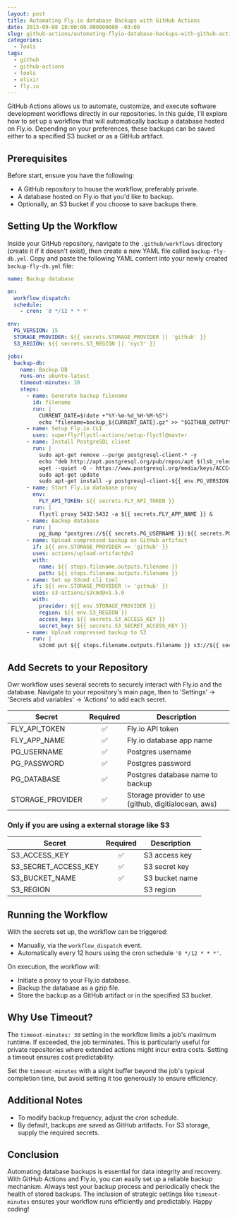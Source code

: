 ```yaml
---
layout: post
title: Automating Fly.io database Backups with GitHub Actions
date: 2013-09-08 18:00:00.000000000 -03:00
slug: github-actions/automating-flyio-database-backups-with-github-actions/
categories:
  - Tools
tags:
  - github
  - github-actions
  - tools
  - elixir
  - fly.io
---
```


GitHub Actions allows us to automate, customize, and execute software development workflows directly in our repositories. In this guide, I'll explore how to set up a workflow that will automatically backup a database hosted on Fly.io. Depending on your preferences, these backups can be saved either to a specified S3 bucket or as a GitHub artifact.

## Prerequisites

Before start, ensure you have the following:

- A GitHub repository to house the workflow, preferably private.
- A database hosted on Fly.io that you'd like to backup.
- Optionally, an S3 bucket if you choose to save backups there.

## Setting Up the Workflow

Inside your GitHub repository, navigate to the `.github/workflows` directory (create it if it doesn't exist), then create a new YAML file called `backup-fly-db.yml`.
Copy and paste the following YAML content into your newly created `backup-fly-db.yml` file:

```yml
name: Backup database

on:
  workflow_dispatch:
  schedule:
    - cron: '0 */12 * * *'

env:
  PG_VERSION: 15
  STORAGE_PROVIDER: ${{ secrets.STORAGE_PROVIDER || 'github' }}
  S3_REGION: ${{ secrets.S3_REGION || 'nyc3' }}

jobs:
  backup-db:
    name: Backup DB
    runs-on: ubuntu-latest
    timeout-minutes: 30
    steps:
      - name: Generate backup filename
        id: filename
        run: |
          CURRENT_DATE=$(date +"%Y-%m-%d_%H-%M-%S")
          echo "filename=backup_${CURRENT_DATE}.gz" >> "$GITHUB_OUTPUT"
      - name: Setup Fly.io CLI
        uses: superfly/flyctl-actions/setup-flyctl@master
      - name: Install PostgreSQL client
        run: |
          sudo apt-get remove --purge postgresql-client-* -y
          echo "deb http://apt.postgresql.org/pub/repos/apt $(lsb_release -cs)-pgdg main" | sudo tee /etc/apt/sources.list.d/pgdg.list
          wget --quiet -O - https://www.postgresql.org/media/keys/ACCC4CF8.asc | sudo apt-key add -
          sudo apt-get update
          sudo apt-get install -y postgresql-client-${{ env.PG_VERSION }}
      - name: Start Fly.io database proxy
        env:
          FLY_API_TOKEN: ${{ secrets.FLY_API_TOKEN }}
        run: |
          flyctl proxy 5432:5432 -a ${{ secrets.FLY_APP_NAME }} &
      - name: Backup database
        run: |
          pg_dump "postgres://${{ secrets.PG_USERNAME }}:${{ secrets.PG_PASSWORD }}@localhost:5432/${{ secrets.PG_DATABASE }}" | gzip > ${{ steps.filename.outputs.filename }}
      - name: Upload compressed backup as GitHub artifact
        if: ${{ env.STORAGE_PROVIDER == 'github' }}
        uses: actions/upload-artifact@v2
        with:
          name: ${{ steps.filename.outputs.filename }}
          path: ${{ steps.filename.outputs.filename }}
      - name: Set up S3cmd cli tool
        if: ${{ env.STORAGE_PROVIDER != 'github' }}
        uses: s3-actions/s3cmd@v1.5.0
        with:
          provider: ${{ env.STORAGE_PROVIDER }}
          region: ${{ env.S3_REGION }}
          access_key: ${{ secrets.S3_ACCESS_KEY }}
          secret_key: ${{ secrets.S3_SECRET_ACCESS_KEY }}
      - name: Upload compressed backup to S3
        run: | 
          s3cmd put ${{ steps.filename.outputs.filename }} s3://${{ secrets.S3_BUCKET_NAME }}/
```

## Add Secrets to your Repository

Owr workflow uses several secrets to securely interact with Fly.io and the database. Navigate to your repository's main page, then to 'Settings' -> 'Secrets abd variables' -> 'Actions' to add each secret.

| Secret           | Required | Description                                          |
| ---------------- | :------: | ---------------------------------------------------- |
| FLY_API_TOKEN    |    ✅    | Fly.io API token                                     |
| FLY_APP_NAME     |    ✅    | Fly.io database app name                             |
| PG_USERNAME      |    ✅    | Postgres username                                    |
| PG_PASSWORD      |    ✅    | Postgres password                                    |
| PG_DATABASE      |    ✅    | Postgres database name to backup                     |
| STORAGE_PROVIDER |    ✅    | Storage provider to use (github, digitialocean, aws) |

### Only if you are using a external storage like S3

| Secret               | Required | Description    |
| -------------------- | :------: | -------------- |
| S3_ACCESS_KEY        |    ✅    | S3 access key  |
| S3_SECRET_ACCESS_KEY |    ✅    | S3 secret key  |
| S3_BUCKET_NAME       |    ✅    | S3 bucket name |
| S3_REGION            |          | S3 region      |

## Running the Workflow

With the secrets set up, the workflow can be triggered:

- Manually, via the `workflow_dispatch` event.
- Automatically every 12 hours using the cron schedule `'0 */12 * * *'`.

On execution, the workflow will:

- Initiate a proxy to your Fly.io database.
- Backup the database as a gzip file.
- Store the backup as a GitHub artifact or in the specified S3 bucket.

## Why Use Timeout?

The `timeout-minutes: 30` setting in the workflow limits a job's maximum runtime. If exceeded, the job terminates. This is particularly useful for private repositories where extended actions might incur extra costs. Setting a timeout ensures cost predictability.

Set the `timeout-minutes` with a slight buffer beyond the job's typical completion time, but avoid setting it too generously to ensure efficiency.

## Additional Notes

- To modify backup frequency, adjust the cron schedule.
- By default, backups are saved as GitHub artifacts. For S3 storage, supply the required secrets.

## Conclusion

Automating database backups is essential for data integrity and recovery. With GitHub Actions and Fly.io, you can easily set up a reliable backup mechanism. Always test your backup process and periodically check the health of stored backups. The inclusion of strategic settings like `timeout-minutes` ensures your workflow runs efficiently and predictably. Happy coding!
